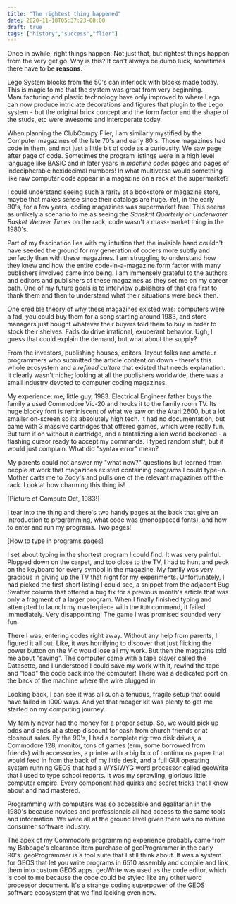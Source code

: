 ```yaml
---
title: "The rightest thing happened"
date: 2020-11-18T05:37:23-08:00
draft: true
tags: ["history","success","flier"]
---
```


Once in awhile, right things happen.  Not just that, but rightest things happen
from the very get go.  Why is this?  It can't always be dumb luck, sometimes
there have to be **reasons**.

Lego System blocks from the 50's can interlock with blocks made today.  This is
magic to me that the system was great from very beginning.  Manufacturing and
plastic technology have only improved to where Lego can now produce intriciate
decorations and figures that plugin to the Lego system - but the original brick
concept and the form factor and the shape of the studs, etc were awesome and
interoperate today.

When planning the ClubCompy Flier, I am similarly mystified by the
Computer magazines of the late 70's and early 80's.  Those magazines had code
in them, and not just a little bit of code as a curiousity.  We saw page after
page of code.  Sometimes the program listings were in a high level language like
BASIC and in later years in _machine code_:  pages and pages of indecipherable
hexidecimal numbers!  In what multiverse would something like raw computer code
appear in a magazine on a rack at the supermarket?

I could understand seeing such a rarity at a bookstore or magazine store,
maybe that makes sense since their catalogs are huge.  Yet, in the early
80's, for a few years, coding magazines was supermarket fare!  This seems as
unlikely a scenario to me as seeing the _Sanskrit Quarterly_ or _Underwater
Basket Weaver Times_ on the rack; code wasn't a mass-market thing in the 1980's.

Part of my fascination lies with my intuition that the invisible hand couldn't
have seeded the ground for my generation of coders more subtly and perfectly
than with these magazines.  I am struggling to understand how they knew and how
the entire code-in-a-magazine form factor with many publishers involved came
into being.  I am immensely grateful to the authors and editors and publishers
of these magazines as they set me on my career path.  One of my future goals is
to interview publishers of that era first to thank them and then to understand
what their situations were back then.

One credible theory of why these magazines existed was: computers were a fad,
you could buy them for a song starting around 1983, and store managers just
bought whatever their buyers told them to buy in order to stock their shelves.
Fads do drive irrational, exuberant behavior.  Ugh, I guess that could explain
the demand, but what about the supply?

From the investors, publishing houses, editors, layout folks and amateur
programmers who submitted the article content on down - there's this whole
ecosystem and a _refined culture_ that existed that needs explanation.  It
clearly wasn't niche; looking at all the publishers worldwide, there was a
small industry devoted to computer coding magazines.

My experience: me, little guy, 1983.  Electrical Engineer father buys the
family a used Commodore Vic-20 and hooks it to the family room TV.  Its huge
blocky font is reminiscent of what we saw on the Atari 2600, but a lot smaller
on-screen so its absolutely high tech.  It had no documentation, but came with
3 massive cartridges that offered games, which were really fun.  But turn it
on without a cartridge, and a tantalizing alien world beckoned - a flashing
cursor ready to accept my commands.  I typed random stuff, but it would just
complain.  What did "syntax error" mean?

My parents could not answer my "what now?" questions but learned from people at
work that magazines existed containing programs I could type-in.  Mother carts
me to Zody's and pulls one of the relevant magazines off the rack.  Look at how
charming this thing is!

[Picture of Compute  Oct, 1983!]

I tear into the thing and there's two handy pages at the back that give an
introduction to programming, what code was (monospaced fonts), and how to enter
and run my programs.  Two pages!

[How to type in programs pages]

I set about typing in the shortest program I could find.  It was very painful.
Plopped down on the carpet, and too close to the TV, I had to hunt and
peck on the keyboard for every symbol in the magazine.  My family was very
gracious in giving up the TV that night for my experiments.  Unfortunately, I
had picked the first short listing I could see, a snippet from the adjacent Bug
Swatter column that offered a bug fix for a previous month's article that was
only a fragment of a larger program.  When I finally finished typing and
attempted to launch my masterpiece with the `RUN` command, it failed
immediately.  Very disappointing!  The game I was promised sounded very fun.

There I was, entering codes right away.  Without any help from parents, I
figured it all out.  Like, it was horrifying to discover that just flicking the
power button on the Vic would lose all my work.  But then the magazine told me
about "saving".  The computer came with a tape player called the Datasette, and
I understood I could save my work with it, rewind the tape and "load" the code
back into the computer!  There was a dedicated port on the back of the machine
where the wire plugged in.

Looking back, I can see it was all such a tenuous, fragile setup that could
have failed in 1000 ways.  And yet that meager kit was plenty to get me started
on my computing journey.

My family never had the money for a proper setup.  So, we would pick up
odds and ends at a steep discount for cash from church friends or at closeout
sales.  By the 90's, I had a complete rig:  two disk drives, a Commodore 128,
monitor, tons of games (erm, some borrowed from friends) with accessories, a
printer with a big box of continuous paper that would feed in from the back of
my little desk, and a full GUI operating system running GEOS that had a WYSIWYG
word processor called geoWrite that I used to type school reports.  It was my
sprawling, glorious little computer empire.  Every component had quirks and
secret tricks that I knew about and had mastered.

Programming with computers was so accessible and egalitarian in the 1980's
because novices and professionals all had access to the same tools and
information.  We were all at the ground level given there was no mature
consumer software industry.

The apex of my Commodore programming experience probably came from my Babbage's
clearance item purchase of geoProgrammer in the early 90's.  geoProgrammer is
a tool suite that I still think about.  It was a system for GEOS that let you
write programs in 6510 assembly and compile and link them into custom GEOS apps.
geoWrite was used as the code editor, which is cool to me because the code
could be styled like any other word processor document.  It's a strange coding
superpower of the GEOS software ecosystem that we find lacking even now.
